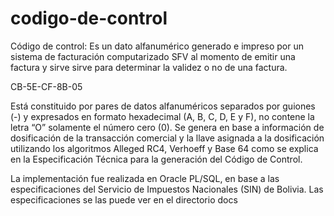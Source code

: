 # codigo-de-control
Código de control: Es un dato alfanumérico generado e impreso por un sistema de facturación computarizado SFV al momento de emitir una factura y sirve sirve para determinar la validez o no de una factura. 

CB-5E-CF-8B-05

Está constituido por pares de datos alfanuméricos separados por guiones (-) y expresados en formato hexadecimal (A, B, C, D, E y F), no contene la letra “O” solamente el número cero (0). Se genera en base a información de dosificación de la transacción comercial y la llave asignada a la dosificación utilizando los algoritmos Alleged RC4, Verhoeff y Base 64 como se explica en la Especificación Técnica para la generación del Código de Control.

La implementación fue realizada en Oracle PL/SQL, en base a las especificaciones del Servicio de Impuestos Nacionales (SIN) de Bolivia. Las especificaciones se las puede ver en el directorio docs
